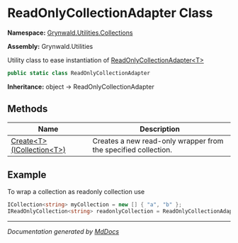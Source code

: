 # ReadOnlyCollectionAdapter Class

**Namespace:** [Grynwald.Utilities.Collections](../Namespace.md)

**Assembly:** Grynwald.Utilities

Utility class to ease instantiation of [ReadOnlyCollectionAdapter\<T\>](../ReadOnlyCollectionAdapter-1/Type.md)

```csharp
public static class ReadOnlyCollectionAdapter
```

**Inheritance:** object → ReadOnlyCollectionAdapter

## Methods

| Name                                               | Description                                                     |
| -------------------------------------------------- | --------------------------------------------------------------- |
| [Create\<T\>(ICollection\<T\>)](Methods/Create.md) | Creates a new read\-only wrapper from the specified collection. |

## Example

To wrap a collection as readonly collection use

```csharp
ICollection<string> myCollection = new [] { "a", "b" };
IReadOnlyCollection<string> readonlyCollection = ReadOnlyCollectionAdapter.Create(myCollection);
```
___

*Documentation generated by [MdDocs](https://github.com/ap0llo/mddocs)*
